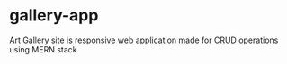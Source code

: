 # gallery-app
Art Gallery site is responsive web application made for CRUD operations using MERN stack 
